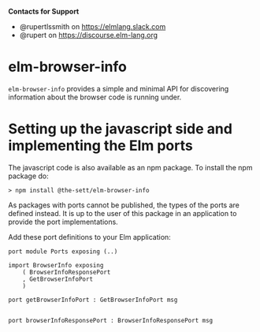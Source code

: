 **Contacts for Support**
- @rupertlssmith on https://elmlang.slack.com
- @rupert on https://discourse.elm-lang.org

# elm-browser-info

`elm-browser-info` provides a simple and minimal API for discovering information about
the browser code is running under.

# Setting up the javascript side and implementing the Elm ports

The javascript code is also available as an npm package. To install the npm 
package do:

    > npm install @the-sett/elm-browser-info

As packages with ports cannot be published, the types of the ports are defined
instead. It is up to the user of this package in an application to provide the
port implementations.

Add these port definitions to your Elm application:

```
port module Ports exposing (..)

import BrowserInfo exposing
    ( BrowserInfoResponsePort
    , GetBrowserInfoPort
    )

port getBrowserInfoPort : GetBrowserInfoPort msg


port browserInfoResponsePort : BrowserInfoResponsePort msg
```
